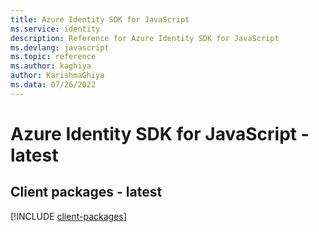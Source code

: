 ```yaml
---
title: Azure Identity SDK for JavaScript
ms.service: identity
description: Reference for Azure Identity SDK for JavaScript
ms.devlang: javascript
ms.topic: reference
ms.author: kaghiya
author: KarishmaGhiya
ms.data: 07/26/2022
---
```

# Azure Identity SDK for JavaScript - latest

## Client packages - latest
[!INCLUDE [client-packages](identity-client-index.md)]